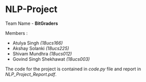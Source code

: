 # NLP-Project
Team Name - **BitGraders**

Members :
- Atulya Singh _(18ucs166)_
- Akshay Solanki _(18ucs225)_
- Shivam Mundhra _(18ucs012)_
- Govind Singh Shekhawat _(18ucs003)_


The code for the project is contained in _code.py_ file and report in _NLP_Project_Report.pdf_.
